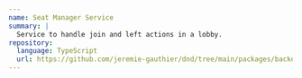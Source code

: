 ```yaml
---
name: Seat Manager Service
summary: |
  Service to handle join and left actions in a lobby.
repository:
  language: TypeScript
  url: https://github.com/jeremie-gauthier/dnd/tree/main/packages/backend/src/lobby/services/seat-manager
---
```


<NodeGraph />

